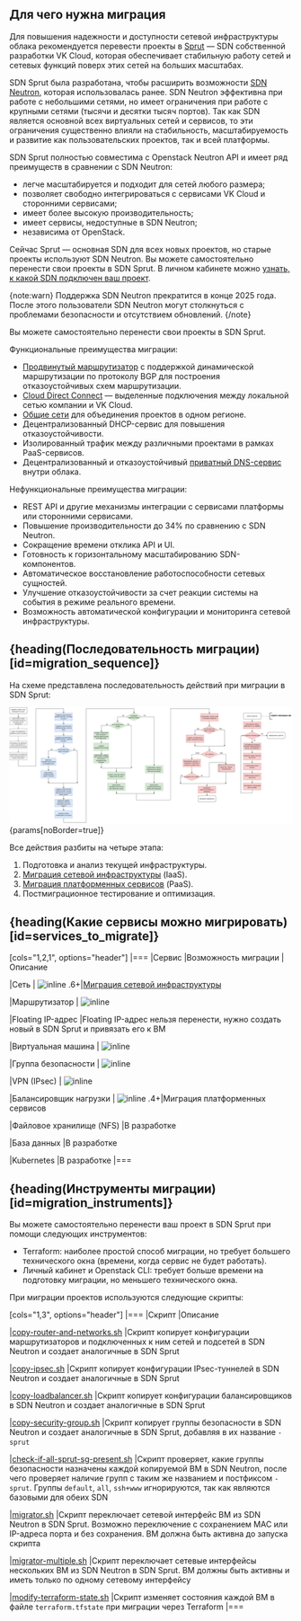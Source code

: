 ## Для чего нужна миграция

Для повышения надежности и доступности сетевой инфраструктуры облака рекомендуется перевести проекты в [Sprut](/ru/networks/vnet/concepts/sdn#sprut) — SDN собственной разработки VK Cloud, которая обеспечивает стабильную работу сетей и сетевых функций поверх этих сетей на больших масштабах.

SDN Sprut была разработана, чтобы расширить возможности [SDN Neutron](/ru/networks/vnet/concepts/sdn#neutron), которая использовалась ранее. SDN Neutron эффективна при работе с небольшими сетями, но имеет ограничения при работе с крупными сетями (тысячи и десятки тысяч портов). Так как SDN является основной всех виртуальных сетей и сервисов, то эти ограничения существенно влияли на стабильность, масштабируемость и развитие как пользовательских проектов, так и всей платформы.

SDN Sprut полностью совместима с Openstack Neutron API и имеет ряд преимуществ в сравнении с SDN Neutron:

- легче масштабируется и подходит для сетей любого размера;
- позволяет свободно интегрироваться с сервисами VK Cloud и сторонними сервисами;
- имеет более высокую производительность;
- имеет сервисы, недоступные в SDN Neutron;
- независима от OpenStack.

Сейчас Sprut — основная SDN для всех новых проектов, но старые проекты используют SDN Neutron. Вы можете самостоятельно перенести свои проекты в SDN Sprut. В личном кабинете можно [узнать, к какой SDN подключен ваш проект](/ru/tools-for-using-services/account/instructions/project-settings/manage#sdn_view).

{note:warn}
Поддержка SDN Neutron прекратится в конце 2025 года. После этого пользователи SDN Neutron могут столкнуться с проблемами безопасности и отсутствием обновлений.
{/note}

Вы можете самостоятельно перенести свои проекты в SDN Sprut.

Функциональные преимущества миграции:

- [Продвинутый маршрутизатор](/ru/networks/vnet/how-to-guides/onpremise-connect/advanced-router) с поддержкой динамической маршрутизации по протоколу BGP для построения отказоустойчивых схем маршрутизации.
- [Cloud Direct Connect](https://cloud.vk.com/direct-connect) — выделенные подключения между локальной сетью компании и VK Cloud.
- [Общие сети](/ru/networks/vnet/concepts/net-types#shared_net) для объединения проектов в одном регионе.
- Децентрализованный DHCP-сервис для повышения отказоустойчивости.
- Изолированный трафик между различными проектами в рамках PaaS-сервисов.
- Децентрализованный и отказоустойчивый [приватный DNS-сервис](/ru/networks/dns/private-dns) внутри облака.

Нефункциональные преимущества миграции:
- REST API и другие механизмы интеграции с сервисами платформы или сторонними сервисами.
- Повышение производительности до 34% по сравнению с SDN Neutron.
- Сокращение времени отклика API и UI.
- Готовность к горизонтальному масштабированию SDN-компонентов.
- Автоматическое восстановление работоспособности сетевых сущностей.
- Улучшение отказоустойчивости за счет реакции системы на события в режиме реального времени.
- Возможность автоматической конфигурации и мониторинга сетевой инфраструктуры.

## {heading(Последовательность миграции)[id=migration_sequence]}

На схеме представлена последовательность действий при миграции в SDN Sprut:

![Последовательность миграции в SDN Sprut](../../sprut-migration/assets/migration_algorithm.png){params[noBorder=true]}

Все действия разбиты на четыре этапа:

1. Подготовка и анализ текущей инфраструктуры.
2. [Миграция сетевой инфраструктуры](../iaas) (IaaS).
3. [Миграция платформенных сервисов](../paas) (PaaS).
4. Постмиграционное тестирование и оптимизация.

## {heading(Какие сервисы можно мигрировать)[id=services_to_migrate]}

[cols="1,2,1", options="header"]
|===
|Сервис
|Возможность миграции
|Описание

|Сеть
| ![](/ru/assets/check.svg "inline")
.6+|[Миграция сетевой инфраструктуры](../iaas)

|Маршрутизатор
| ![](/ru/assets/check.svg "inline")

|Floating IP-адрес
|Floating IP-адрес нельзя перенести, нужно создать новый в SDN Sprut и привязать его к ВМ

|Виртуальная машина
| ![](/ru/assets/check.svg "inline")

|Группа безопасности
| ![](/ru/assets/check.svg "inline")

|VPN (IPsec)
| ![](/ru/assets/check.svg "inline")

|Балансировщик нагрузки
| ![](/ru/assets/check.svg "inline")
.4+|Миграция платформенных сервисов

|Файловое хранилище (NFS)
|В разработке

|База данных
|В разработке

|Kubernetes
|В разработке
|===

## {heading(Инструменты миграции)[id=migration_instruments]}

Вы можете самостоятельно перенести ваш проект в SDN Sprut при помощи следующих инструментов:

- Terraform: наиболее простой способ миграции, но требует большего технического окна (времени, когда сервис не будет работать).
- Личный кабинет и Openstack CLI: требует больше времени на подготовку миграции, но меньшего технического окна.

При миграции проектов используются следующие скрипты:

[cols="1,3", options="header"]
|===
|Скрипт
|Описание

|[copy-router-and-networks.sh](https://github.com/vk-cs/neutron-2-sprut/blob/guide_v3/copy-router-and-networks.sh)
|Скрипт копирует конфигурации маршрутизаторов и подключенных к ним сетей и подсетей в SDN Neutron и создает аналогичные в SDN Sprut

|[copy-ipsec.sh](https://github.com/vk-cs/neutron-2-sprut/blob/guide_v3/copy-ipsec.sh)
|Скрипт копирует конфигурации IPsec-туннелей в SDN Neutron и создает аналогичные в SDN Sprut

|[copy-loadbalancer.sh](https://github.com/vk-cs/neutron-2-sprut/blob/guide_v3/copy-loadbalancer.sh)
|Скрипт копирует конфигурации балансировщиков в SDN Neutron и создает аналогичные в SDN Sprut

|[copy-security-group.sh](https://github.com/vk-cs/neutron-2-sprut/blob/guide_v3/copy-security-group.sh)
|Скрипт копирует группы безопасности в SDN Neutron и создает аналогичные в SDN Sprut, добавляя в их название `-sprut`

|[check-if-all-sprut-sg-present.sh](https://github.com/vk-cs/neutron-2-sprut/blob/guide_v3/check-if-all-sprut-sg-present.sh)
|Скрипт проверяет, какие группы безопасности назначены каждой копируемой ВМ в SDN Neutron, после чего проверяет наличие групп с таким же названием и постфиксом `-sprut`. Группы `default`, `all`, `ssh+www` игнорируются, так как являются базовыми для обеих SDN

|[migrator.sh](https://github.com/vk-cs/neutron-2-sprut/blob/guide_v3/migrator.sh)
|Скрипт переключает сетевой интерфейс ВМ из SDN Neutron в SDN Sprut. Возможно переключение с сохранением  MAC или IP-адреса порта и без сохранения. ВМ должна быть активна до запуска скрипта

|[migrator-multiple.sh](https://github.com/vk-cs/neutron-2-sprut/blob/guide_v3/migrator-multiple.sh)
|Скрипт переключает сетевые интерфейсы нескольких ВМ  из SDN Neutron в SDN Sprut. ВМ должны быть активны и иметь только по одному сетевому интерфейсу

|[modify-terraform-state.sh](https://github.com/vk-cs/neutron-2-sprut/blob/guide_v3/modify-terraform-state.sh)
|Скрипт изменяет состояния каждой ВМ в файле `terraform.tfstate` при миграции через Terraform
|===
